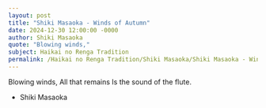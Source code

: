 ```yaml
---
layout: post
title: "Shiki Masaoka - Winds of Autumn"
date: 2024-12-30 12:00:00 -0000
author: Shiki Masaoka
quote: "Blowing winds,"
subject: Haikai no Renga Tradition
permalink: /Haikai no Renga Tradition/Shiki Masaoka/Shiki Masaoka - Winds of Autumn
---
```


Blowing winds,
All that remains
Is the sound of the flute.

- Shiki Masaoka
